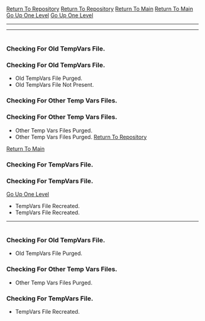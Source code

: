 [Return To Repository](https://github.com/DigitalWarrior/piholeparser/)
[Return To Repository](https://github.com/DigitalWarrior/piholeparser/)
[Return To Main](https://github.com/DigitalWarrior/piholeparser/blob/master/RecentRunLogs/Mainlog.md)
[Return To Main](https://github.com/DigitalWarrior/piholeparser/blob/master/RecentRunLogs/Mainlog.md)
[Go Up One Level](https://github.com/DigitalWarrior/piholeparser/blob/master/RecentRunLogs/TopLevelScripts/10-Running-Initial-Tasks.md)
[Go Up One Level](https://github.com/DigitalWarrior/piholeparser/blob/master/RecentRunLogs/TopLevelScripts/10-Running-Initial-Tasks.md)
____________________________________
____________________________________
# 
# 
### Checking For Old TempVars File.
### Checking For Old TempVars File.
* Old TempVars File Purged.
* Old TempVars File Not Present.


### Checking For Other Temp Vars Files.
### Checking For Other Temp Vars Files.
* Other Temp Vars Files Purged.
* Other Temp Vars Files Purged.
[Return To Repository](https://github.com/DigitalWarrior/piholeparser/)


[Return To Main](https://github.com/DigitalWarrior/piholeparser/blob/master/RecentRunLogs/Mainlog.md)
### Checking For TempVars File.
### Checking For TempVars File.
[Go Up One Level](https://github.com/DigitalWarrior/piholeparser/blob/master/RecentRunLogs/TopLevelScripts/10-Running-Initial-Tasks.md)
* TempVars File Recreated.
* TempVars File Recreated.
____________________________________
# 
### Checking For Old TempVars File.
* Old TempVars File Purged.

### Checking For Other Temp Vars Files.
* Other Temp Vars Files Purged.

### Checking For TempVars File.
* TempVars File Recreated.
